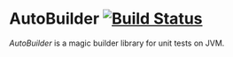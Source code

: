 AutoBuilder [![Build Status](https://travis-ci.org/jakubkolar/autobuilder.svg?branch=master)](https://travis-ci.org/jakubkolar/autobuilder)
===========

*AutoBuilder* is a magic builder library for unit tests on JVM.
